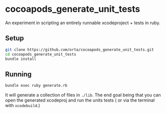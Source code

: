# cocoapods_generate_unit_tests

An experiment in scripting an entirely runnable xcodeproject + tests in ruby.

## Setup

``` sh
git clone https://github.com/orta/cocoapods_generate_unit_tests.git
cd cocoapods_generate_unit_tests
bundle install
```

## Running

``` sh
bundle exec ruby generate.rb
```

It will generate a collection of files in `./lib`. The end goal being that you can open the generated xcodeproj and run the units tests ( or via the terminal with `xcodebuild`.)
